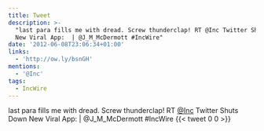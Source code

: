 ```yaml
---
title: Tweet
description: >-
  "last para fills me with dread. Screw thunderclap! RT @Inc Twitter Shuts Down
  New Viral App:  | @J_M_McDermott #IncWire"
date: '2012-06-08T23:06:34+01:00'
links:
  - 'http://ow.ly/bsnGH'
mentions:
  - '@Inc'
tags:
  - IncWire
---
```

last para fills me with dread. Screw thunderclap! RT [@Inc](https://twitter.com/@Inc) Twitter Shuts Down New Viral App:  | @J_M_McDermott #IncWire
      {{< tweet 0 0 >}}
    
